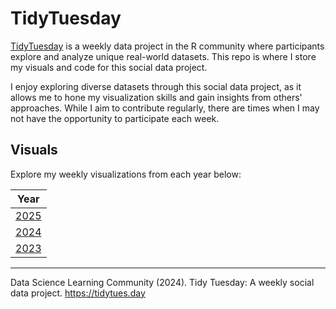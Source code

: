 # TidyTuesday

[TidyTuesday](https://tidytues.day) is a weekly data project in the R community where participants explore and analyze unique real-world datasets. This repo is where I store my visuals and code for this social data project.

I enjoy exploring diverse datasets through this social data project, as it allows me to hone my visualization skills and gain insights from others' approaches. While I aim to contribute regularly, there are times when I may not have the opportunity to participate each week.

## Visuals

Explore my weekly visualizations from each year below:

| Year                   |
|------------------------|
| [2025](2025/README.md) |
| [2024](2024/README.md) |
| [2023](2023/README.md) |

------------------------------------------------------------------------

Data Science Learning Community (2024). Tidy Tuesday: A weekly social data project. <https://tidytues.day>